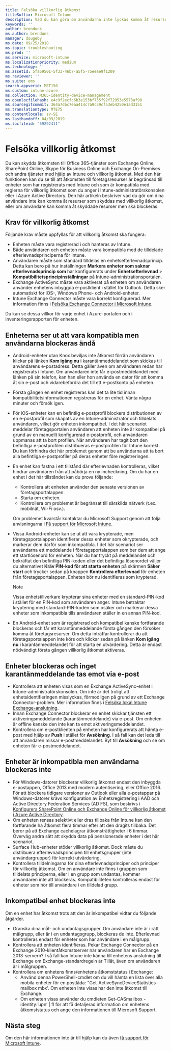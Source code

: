 ```yaml
---
title: Felsöka villkorlig åtkomst
titleSuffix: Microsoft Intune
description: Vad du kan göra om användarna inte lyckas komma åt resurser via villkorlig åtkomst i Intune.
keywords: ''
author: brenduns
ms.author: brenduns
manager: dougeby
ms.date: 09/25/2018
ms.topic: troubleshooting
ms.prod: ''
ms.service: microsoft-intune
ms.localizationpriority: medium
ms.technology: ''
ms.assetid: 5fa59501-5f33-46b7-a5f5-75eeae9f1209
ms.reviewer: ''
ms.suite: ems
search.appverid: MET150
ms.custom: intune-azure
ms.collection: M365-identity-device-management
ms.openlocfilehash: e4c9f2ecfc6b3e153bf755f92f72953e5573af90
ms.sourcegitcommit: 364a7dbc7eaa414c7a9c39cf53eb4250e1ad3151
ms.translationtype: MTE75
ms.contentlocale: sv-SE
ms.lasthandoff: 04/09/2019
ms.locfileid: "59292411"
---
```

# <a name="troubleshoot-conditional-access"></a>Felsöka villkorlig åtkomst

Du kan skydda åtkomsten till Office 365-tjänster som Exchange Online, SharePoint Online, Skype för Business Online och Exchange On-Premises och andra tjänster med hjälp av Intune och villkorlig åtkomst. Med den här funktionen kan du se till att åtkomsten till företagsresurser är begränsad till enheter som har registrerats med Intune och som är kompatibla med reglerna för villkorlig åtkomst som du anger i Intune-administratörskonsolen eller i Azure Active Directory. Den här artikeln beskriver vad du gör om dina användare inte kan komma åt resurser som skyddas med villkorlig åtkomst, eller om användare kan komma åt skyddade resurser men ska blockeras.

## <a name="requirements-for-conditional-access"></a>Krav för villkorlig åtkomst

Följande krav måste uppfyllas för att villkorlig åtkomst ska fungera:

- Enheten måste vara registrerad i och hanteras av Intune.
- Både användaren och enheten måste vara kompatibla med de tilldelade efterlevnadsprinciperna för Intune.
- Användaren måste som standard tilldelas en enhetsefterlevnadsprincip. Detta kan bero på hur inställningen **Markera enheter som saknar efterlevnadsprincip som** har konfigurerats under **Enhetsefterlevnad** > **Kompatibilitetsprincipinställningar** på Intune-administrationsportalen.
-   Exchange ActiveSync måste vara aktiverat på enheten om användaren använder enhetens inbyggda e-postklient i stället för Outlook. Detta sker automatiskt för iOS-, Windows Phone- och Android-enheter.
-   Intune Exchange Connector måste vara korrekt konfigurerad. Mer information finns i [Felsöka Exchange Connector i Microsoft Intune](troubleshoot-exchange-connector.md).

Du kan se dessa villkor för varje enhet i Azure-portalen och i inventeringsrapporten för enheten.

## <a name="devices-appear-compliant-but-users-are-still-blocked"></a>Enheterna ser ut att vara kompatibla men användarna blockeras ändå

- Android-enheter utan Knox beviljas inte åtkomst förrän användaren klickar på länken **Kom igång nu** i karantänmeddelandet som skickas till användarens e-postadress. Detta gäller även om användaren redan har registrerats i Intune. Om användaren inte får e-postmeddelandet med länken på sin telefon, kan han eller hon använda en dator för att komma åt sin e-post och vidarebefordra det till ett e-postkonto på enheten.
- Första gången en enhet registreras kan det ta lite tid innan kompatibilitetsinformationen registreras för en enhet. Vänta några minuter och försök igen.
- För iOS-enheter kan en befintlig e-postprofil blockera distributionen av en e-postprofil som skapats av en Intune-administratör och tilldelats användaren, vilket gör enheten inkompatibel. I det här scenariot meddelar företagsportalen användaren att enheten inte är kompatibel på grund av en manuellt konfigurerad e-postprofil, och användaren uppmanas att ta bort profilen. När användaren har tagit bort den befintliga e-postprofilen distribueras e-postprofilen för Intune korrekt. Du kan förhindra det här problemet genom att be användarna att ta bort alla befintliga e-postprofiler på deras enheter före registreringen.
- En enhet kan fastna i ett tillstånd där efterlevnaden kontrolleras, vilket hindrar användaren från att påbörja en ny incheckning. Om du har en enhet i det här tillståndet kan du prova följande:
  - Kontrollera att enheten använder den senaste versionen av företagsportalappen.
  - Starta om enheten.
  - Kontrollera om problemet är begränsat till särskilda nätverk (t.ex. mobilnät, Wi-Fi osv.).

  Om problemet kvarstår kontaktar du Microsoft Support genom att följa anvisningarna i [Få support för Microsoft Intune](get-support.md).
- Vissa Android-enheter kan se ut att vara krypterade, men företagsportalappen identifierar dessa enheter som okrypterade, och markerar dem därför som inkompatibla. I det här scenariot ser användarna ett meddelande i företagsportalappen som ber dem att ange ett startlösenord för enheten. När du har tryckt på meddelandet och bekräftat den befintliga PIN-koden eller det befintliga lösenordet väljer du alternativet **Kräv PIN-kod för att starta enheten** på skärmen **Säker start** och trycker sedan på knappen **Kontrollera efterlevnad** för enheten från företagsportalappen. Enheten bör nu identifieras som krypterad. 
  > [!NOTE]
  > Vissa enhetstillverkare krypterar sina enheter med en standard-PIN-kod i stället för en PIN-kod som användaren anger. Intune betraktar kryptering med standard-PIN-koden som osäker och markerar dessa enheter som inkompatibla tills användaren ställer in en annan PIN-kod.
- En Android-enhet som är registrerad och kompatibel kanske fortfarande blockeras och får ett karantänmeddelande första gången den försöker komma åt företagsresurser. Om detta inträffar kontrollerar du att företagsportalappen inte körs och klickar sedan på länken **Kom igång nu** i karantänmeddelandet för att starta en utvärdering. Detta är endast nödvändigt första gången villkorlig åtkomst aktiveras.

## <a name="devices-are-blocked-and-no-quarantine-email-is-received"></a>Enheter blockeras och inget karantänmeddelande tas emot via e-post

- Kontrollera att enheten visas som en Exchange ActiveSync-enhet i Intune-administratörskonsolen. Om inte är det troligt att enhetsidentifieringen misslyckas, förmodligen på grund av ett Exchange Connector-problem. Mer information finns i [Felsöka lokal Intune Exchange-anslutning](troubleshoot-exchange-connector.md).
- Innan Exchange Connector blockerar en enhet skickar tjänsten ett aktiveringsmeddelande (karantänmeddelande) via e-post. Om enheten är offline kanske den inte kan ta emot aktiveringsmeddelandet. 
- Kontrollera om e-postklienten på enheten har konfigurerats att hämta e-post med hjälp av **Push** i stället för **Avsökning**. I så fall kan det leda till att användaren missar e-postmeddelandet. Byt till **Avsökning** och se om enheten får e-postmeddelandet.

## <a name="devices-are-noncompliant-but-users-are-not-blocked"></a>Enheter är inkompatibla men användarna blockeras inte

- För Windows-datorer blockerar villkorlig åtkomst endast den inbyggda e-postappen, Office 2013 med modern autentisering, eller Office 2016. För att blockera tidigare versioner av Outlook eller alla e-postappar på Windows-datorer krävs konfiguration av Enhetsregistrering i AAD och Active Directory Federation Services (AD FS), som beskrivs i [Konfigurera SharePoint Online och Exchange Online för villkorlig åtkomst i Azure Active Directory](https://docs.microsoft.com/azure/active-directory/active-directory-conditional-access-no-modern-authentication). 
- Om enheten rensas selektivt eller dras tillbaka från Intune kan den fortfarande ha åtkomst flera timmar efter att den dragits tillbaka. Det beror på att Exchange cachelagrar åtkomsträttigheter i 6 timmar. Överväg andra sätt att skydda data på pensionerade enheter i det här scenariot.
- Surface Hub-enheter stöder villkorlig åtkomst. Dock måste du distribuera efterlevnadsprincipen till enhetsgrupper (inte användargrupper) för korrekt utvärdering.
- Kontrollera tilldelningarna för dina efterlevnadsprinciper och principer för villkorlig åtkomst. Om en användare inte finns i gruppen som tilldelats principerna, eller i en grupp som undantas, kommer användaren inte att blockeras. Kompatibiliteten kontrolleras endast för enheter som hör till användare i en tilldelad grupp.

## <a name="noncompliant-device-is-not-blocked"></a>Inkompatibel enhet blockeras inte

Om en enhet har åtkomst trots att den är inkompatibel vidtar du följande åtgärder.
- Granska dina mål- och undantagsgrupper. Om användare inte är i rätt målgrupp, eller är i en undantagsgrupp, blockeras de inte. Efterlevnad kontrolleras endast för enheter som har användare i en målgrupp.
- Kontrollera att enheten identifieras. Pekar Exchange Connector på en Exchange 2010-klientåtkomstserver när användaren har en Exchange 2013-servern? I så fall kan Intune inte känna till enhetens anslutning till Exchange om Exchange-standardregeln är Tillåt, även om användaren är i målgruppen.
- Kontrollera om enhetens finns/enhetens åtkomststatus i Exchange:
  - Använd denna PowerShell-cmdlet om du vill hämta en lista över alla mobila enheter för en postlåda: "Get-ActiveSyncDeviceStatistics -mailbox mbx'. Om enheten inte visas har den inte åtkomst till Exchange.
  - Om enheten visas använder du cmdleten Get-CASmailbox -identity:’upn’ | fl för att få detaljerad information om enhetens åtkomststatus och ange den informationen till Microsoft Support.

## <a name="next-steps"></a>Nästa steg
Om den här informationen inte är till hjälp kan du även [få support för Microsoft Intune](get-support.md).
